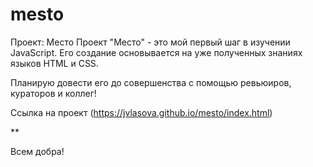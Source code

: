# mesto
Проект: Место
Проект "Место" - это мой первый шаг в изучении JavaScript. Его создание основывается на уже полученных знаниях языков HTML и CSS.

Планирую довести его до совершенства c помощью ревьюиров, кураторов и коллег!

Ссылка на проект (https://jvlasova.github.io/mesto/index.html)

**

Всем добра!

